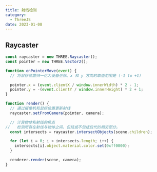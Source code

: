 ```yaml
---
title: 射线检测
category:
  - ThreeJS
date: 2023-01-08
---
```


## Raycaster

```js
const raycaster = new THREE.Raycaster();
const pointer = new THREE.Vector2();

function onPointerMove(event) {
  // 将鼠标位置归一化为设备坐标。x 和 y 方向的取值范围是 (-1 to +1)

  pointer.x = (event.clientX / window.innerWidth) * 2 - 1;
  pointer.y = -(event.clientY / window.innerHeight) * 2 + 1;
}

function render() {
  // 通过摄像机和鼠标位置更新射线
  raycaster.setFromCamera(pointer, camera);

  // 计算物体和射线的焦点
//   检测所有在射线与物体之间，包括或不包括后代的相交部分。
  const intersects = raycaster.intersectObjects(scene.children);

  for (let i = 0; i < intersects.length; i++) {
    intersects[i].object.material.color.set(0xff0000);
  }

  renderer.render(scene, camera);
}
```

<div ref="ray"></div>

<script setup>
import {ref,onMounted} from 'vue'
import * as THREE from 'three'
import { OrbitControls } from "three/examples/jsm/controls/OrbitControls";

const ray = ref()


const init = () => {
    const scene = new THREE.Scene();
    const camera = new THREE.PerspectiveCamera(75, 2, 0.1, 100);

    camera.position.set(0,0,20);
    scene.add(camera);

    const cubeGeometry = new THREE.BoxBufferGeometry(1,1,1);
    const material = new THREE.MeshBasicMaterial({
        // 网格
        wireframe: true 
    })
    const redMaterial = new THREE.MeshBasicMaterial({
        color:'#ff0000'
    })

    let cubeArr = []
    for(let i = -5;i<5;i++) {
        for(let j =  -5;j <5;j++) {
            for(let z = -5;z<5;z++) {
                const cube = new THREE.Mesh(cubeGeometry,material);
                cube.position.set(i,j,z);
                scene.add(cube);
                cubeArr.push(cube)
            }
        }
    }


    const renderer = new THREE.WebGLRenderer();
    // value.offsetWidth
    console.log(ray.value.offsetWidth,'width')
    renderer.setSize(ray.value.offsetWidth,ray.value.offsetWidth/2)
    renderer.shadowMap.enabled = true;
    renderer.physicallyCorrectLights = true;

    ray.value.appendChild(renderer.domElement);


    const controls = new OrbitControls(camera,renderer.domElement);
    controls.enableDamping = true;

    const raycaster = new THREE.Raycaster();

    const mouse = new THREE.Vector2();


    const axesHelper = new THREE.AxesHelper(5);
    scene.add(axesHelper);

    if(!__VUEPRESS_SSR__) {
        
        window.addEventListener('mousemove',(event) => {
            console.log(event.clientX,event.clientY,'event')
            mouse.x = (event.clientX / window.innerWidth) * 2 - 1;
            mouse.y = -((event.clientY / window.innerHeight) * 2 - 1);
            raycaster.setFromCamera(mouse, camera);
            let result = raycaster.intersectObjects(cubeArr);
            //   console.log(result);
            //   result[0].object.material = redMaterial;
            result.forEach((item) => {
              item.object.material = redMaterial;
            });

        })
    }

    function render(){
        controls.update()
        renderer.render(scene,camera);
        requestAnimationFrame(render);
    }
    render();

}

onMounted(() => {
init();
})


</script>
